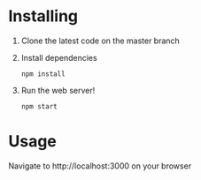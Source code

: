 #  Installing
1. Clone the latest code on the master branch
2. Install dependencies

   `npm install`

3. Run the web server!

   `npm start`

#  Usage
Navigate to http://localhost:3000 on your browser
